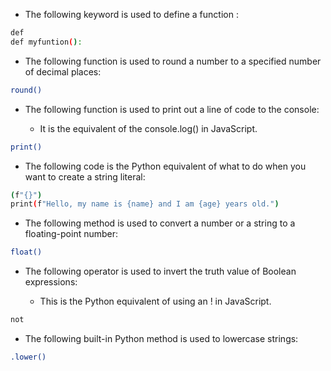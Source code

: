 - The following <span class="emphasis">keyword</span> is used to <span class="emphasis">define</span> a <span class="emphasis">function </span>:

```bash
def
def myfuntion():
```

- The following <span class="emphasis">function</span> is used to <span class="emphasis">round</span> a <span class="emphasis">number</span> to a <span class="emphasis">specified</span> number of <span class="secondEmphasis">decimal places</span>:

```bash
round()
```

- The following function is used to print out a line of code to the console:

    - It is the equivalent of the console.log() in JavaScript.

```bash
print()
```

- The following code is the Python equivalent of what to do when you want to create a string literal:

```bash
(f"{}")
print(f"Hello, my name is {name} and I am {age} years old.")

```

- The following method is used to convert a number or a string to a floating-point number:

```bash
float()
```

- The following operator is used to invert the truth value of Boolean expressions:

    - This is the Python <span class="emphasis">equivalent</span> of using an <span class="secondEmphasis">!</span> in <span class="emphasis">JavaScript</span>.

```bash
not
```

- The following <span class="emphasis">built-in</span> Python <span class="emphasis">method</span> is used to <span class="emphasis">lowercase</span> <span class="secondEmphasis">strings</span>:

```bash
.lower()
```
